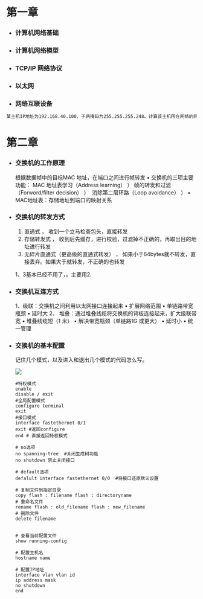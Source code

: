 # 第一章

* ### 计算机网络基础

* ### 计算机网络模型

* ### TCP/IP 网络协议

* ### 以太网

* ### 网络互联设备

```txt
某主机IP地址为192.168.40.100、子网掩码为255.255.255.248。计算该主机所在网络的网络地址，广播地址，以及该网络中的有效主机地址的范围？
```

# 第二章

* ### 交换机的工作原理

  根据数据帧中的目标MAC 地址，在端口之间进行帧转发
  •  交换机的三项主要功能：
   	MAC 地址表学习（Address learning） ）
   	帧的转发和过滤（Forword/filter decision） ）
  ​	消除第二层环路（Loop avoidance） ）
  • MAC地址表：存储地址到端口的映射关系

* ### 交换机的转发方式

  1. 直通式  ， 收到一个立马检查包头，直接转发
  2.  存储转发式  ， 收到后先缓存，进行校验，过滤掉不正确的，再取出目的地址进行转发
  3.  无碎片直通式（更高级的直通式转发） ， 如果小于64bytes就不转发，直接丢弃。如果大于就转发，不正确的也转发

  1、3基本已经不用了，。主要用2.

* ### 交换机互连方式

  1、级联：交换机之间利用以太网接口连接起来
  •  扩展网络范围
  •  单链路带宽瓶颈
  •  延时大
  2、 堆叠：通过堆叠线缆将交换机的背板连接起来，扩大级联带宽
  •  堆叠线缆短（1 米）
  •  解决带宽瓶颈（单链路1G 或更大）
  •  延时小
  •  统一管理

* ### 交换机的基本配置

  记住几个模式，以及进入和退出几个模式的代码怎么写。

  ![](https://ws1.sinaimg.cn/large/0067fcixly1fymsgt4cyjj30qk0i3grq.jpg)

  ```
  #特权模式
  enable 
  disable / exit
  #全局配置模式
  configure terminal 
  exit
  #接口模式
  interface fastethernet 0/1
  exit #返回configure
  end # 直接返回特权模式
  
  # no选项
  no spanning-tree  #关闭生成树功能
  no shutdown 禁止关闭接口
  
  # default选项
  defalult interface fastethernet 0/0  #将接口还原默认设置
  
  # 复制文件到指定目录
  copy flash : filename flash : directoryname
  # 重命名文件
  rename flash : old_filename flash : new_filename
  # 删除文件
  delete filename 
  
  
  # 查看当前配置文件
  show running-config
  
  # 配置主机名
  hostname name 
  
  # 配置IP地址
  interface vlan vlan id
  ip address mask
  no shutdown
  end 
  ```


